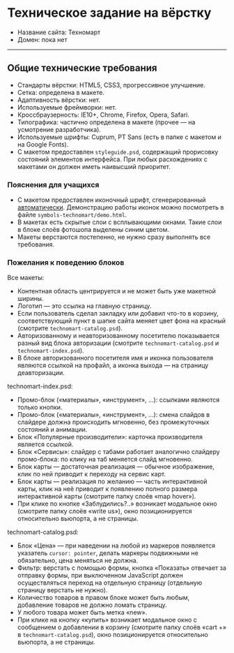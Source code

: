 ﻿# Техническое задание на вёрстку

* Название сайта: Техномарт
* Домен: пока нет

---

## Общие технические требования

- Стандарты вёрстки: HTML5, CSS3, прогрессивное улучшение.
- Сетка: определена в макете.
- Адаптивность вёрстки: нет.
- Используемые фреймворки: нет.
- Кроссбраузерность: IE10+, Chrome, Firefox, Opera, Safari.
- Типографика: частично определена в макете (прочее — на усмотрение разработчика).
- Используемые шрифты: Cuprum, PT Sans (есть в папке с макетом и на Google Fonts).
- С макетом предоставлен `styleguide.psd`, содержащий прорисовку состояний элементов интерфейса. При любых расхождениях с макетами он должен иметь наивысший приоритет.

### Пояснения для учащихся

- С макетом предоставлен иконочный шрифт, сгенерированный [автоматически](http://fontello.com). Демонстрацию работы иконок можно посмотреть в файле `symbols-technomart/demo.html`.
- В макетах есть скрытые слои с всплывающими окнами. Такие слои в блоке слоёв фотошопа выделены синим цветом.
- Макеты верстаются постепенно, не нужно сразу выполнять все требования.

### Пожелания к поведению блоков

Все макеты:

- Контентная область центрируется и не может быть уже макетной ширины.
- Логотип — это ссылка на главную страницу.
- Если пользователь сделал закладку или добавил что-то в корзину, соответствующий пункт в шапке сайта меняет цвет фона на красный (смотрите `technomart-catalog.psd`).
- Авторизованному и неавторизованному посетителю показывается разный вид блока авторизации (смотрите `technomart-catalog.psd` и `technomart-index.psd`).
- В блоке авторизованного посетителя имя и иконка пользователя являются ссылкой на профайл, а иконка выхода — на страницу деавторизации.

technomart-index.psd:

- Промо-блок («материалы», «инструмент», ...): ссылками являются только кнопки.
- Промо-блок («материалы», «инструмент», ...): смена слайдов в слайдере должна происходить мгновенно, без промежуточных состояний и анимации.
- Блок «Популярные производители»: карточка производителя является ссылкой.
- Блок «Сервисы»: слайдер с табами работает аналогично слайдеру промо-блока: по клику на таб меняется слайд мгновенно.
- Блок карты — достаточная реализация — обычное изображение, клик по ней приводит к переходу на сервис карт.
- Блок карты — реализация по желанию — часть интерактивной карты, клик на неё приводит к появлению полного размера интерактивной карты (смотрите папку слоёв «map hover»).
- При клике по кнопке «Заблудились?..» возникает модальное окно (смотрите папку слоёв «write us»), окно позиционируется относительно вьюпорта, а не страницы.

technomart-catalog.psd:

- Блок «Цена» — при наведении на любой из маркеров появляется указатель `cursor: pointer`, делать маркеры подвижными не обязательно, цена меняться не должна.
- Фильтр: верстать с помощью формы, кнопка «Показать» отвечает за отправку формы, при выключенном JavaScript должен осуществляться переход на отдельную страницу  (отдельную страницу верстать не нужно).
- Количество товаров в правом блоке может быть любым, добавление товаров не должно ломать страницу.
- У любого товара может быть метка «new».
- При клике на кнопку «купить» возникает модальное окно с сообщением о добавлении в корзину (смотрите папку слоёв «cart +» в `technomart-catalog.psd`), окно позиционируется относительно вьюпорта, а не страницы.
